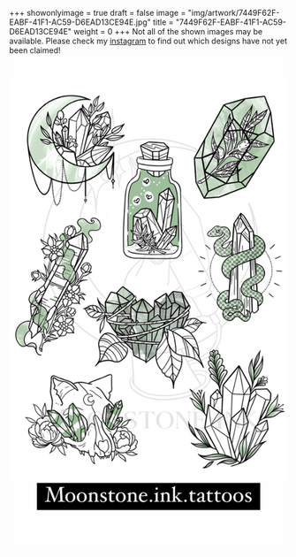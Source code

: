 +++
showonlyimage = true
draft = false
image = "img/artwork/7449F62F-EABF-41F1-AC59-D6EAD13CE94E.jpg"
title = "7449F62F-EABF-41F1-AC59-D6EAD13CE94E"
weight = 0
+++
Not all of the shown images may be available. Please check my [instagram](https://www.instagram.com/moonstone.ink.tattoos) to find out which designs have not yet been claimed!
![image](/img/artwork/7449F62F-EABF-41F1-AC59-D6EAD13CE94E.jpg)
